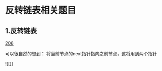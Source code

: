 # 反转链表相关题目

## 1.反转链表

[206](https://leetcode.cn/problems/reverse-linked-list/description/)

可以很自然的想到：
	   将当前节点的next指针指向之前节点，这将用到两个指针
		
![[]]
